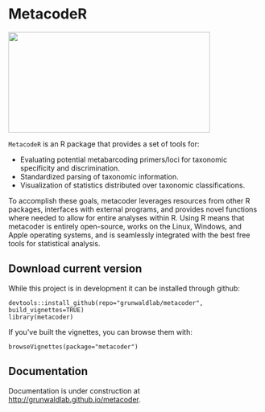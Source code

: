 # MetacodeR

<img src="https://cdn.rawgit.com/grunwaldlab/metacoder/master/readme_plot.svg" style="width:400px;height:200px">

`MetacodeR` is an R package that provides a set of tools for:

- Evaluating potential metabarcoding primers/loci for taxonomic specificity and discrimination.
- Standardized parsing of taxonomic information.
- Visualization of statistics distributed over taxonomic classifications.

To accomplish these goals, metacoder leverages resources from other R packages, interfaces with external programs, and provides novel functions where needed to allow for entire analyses within R. Using R means that metacoder is entirely open-source, works on the Linux, Windows, and Apple operating systems, and is seamlessly integrated with the best free tools for statistical analysis.

## Download current version

While this project is in development it can be installed through github:

    devtools::install_github(repo="grunwaldlab/metacoder", build_vignettes=TRUE)
    library(metacoder)

If you've built the vignettes, you can browse them with:

    browseVignettes(package="metacoder")
    
    
## Documentation

Documentation is under construction at http://grunwaldlab.github.io/metacoder.

